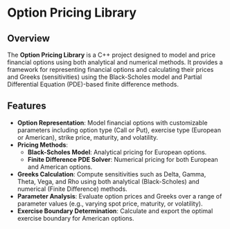 # Option Pricing Library

## Overview

The **Option Pricing Library** is a C++ project designed to model and price financial options using both analytical and numerical methods. It provides a framework for representing financial options and calculating their prices and Greeks (sensitivities) using the Black-Scholes model and Partial Differential Equation (PDE)-based finite difference methods.

## Features

- **Option Representation**: Model financial options with customizable parameters including option type (Call or Put), exercise type (European or American), strike price, maturity, and volatility.
- **Pricing Methods**:
  - **Black-Scholes Model**: Analytical pricing for European options.
  - **Finite Difference PDE Solver**: Numerical pricing for both European and American options.
- **Greeks Calculation**: Compute sensitivities such as Delta, Gamma, Theta, Vega, and Rho using both analytical (Black-Scholes) and numerical (Finite Difference) methods.
- **Parameter Analysis**: Evaluate option prices and Greeks over a range of parameter values (e.g., varying spot price, maturity, or volatility).
- **Exercise Boundary Determination**: Calculate and export the optimal exercise boundary for American options.
